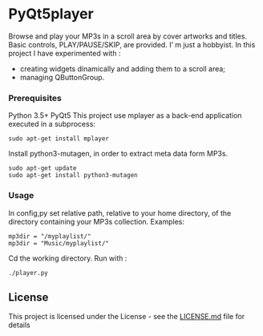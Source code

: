
# PyQt5player

Browse and play your MP3s in a scroll area by cover artworks and titles. Basic controls, PLAY/PAUSE/SKIP, are provided.
I’ m just a hobbyist. In this project I have experimented with :
* creating widgets dinamically and adding them to a scroll area;
* managing QButtonGroup.           

### Prerequisites
Python 3.5+
PyQt5
This project use mplayer as a back-end application executed in a subprocess:
```
sudo apt-get install mplayer
```
Install python3-mutagen, in order to extract meta data form MP3s.
```
sudo apt-get update
sudo apt-get install python3-mutagen
```
### Usage
In config,py set relative path, relative to your home directory, of the directory containing your MP3s collection. Examples:
```
mp3dir = "/myplaylist/"
mp3dir = "Music/myplaylist/"
```
Cd the working directory. Run with :
```
./player.py
```
## License

This project is licensed under the  License - see the [LICENSE.md](LICENSE.md) file for details
